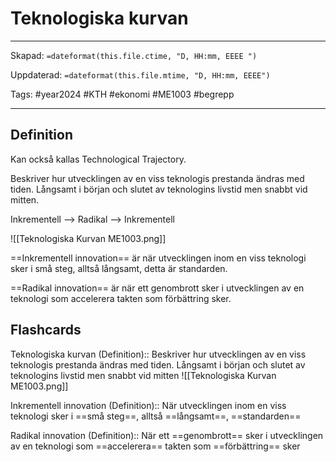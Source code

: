 # Teknologiska kurvan

---
Skapad: `=dateformat(this.file.ctime, "D, HH:mm, EEEE ")`

Uppdaterad: `=dateformat(this.file.mtime, "D, HH:mm, EEEE")`

Tags: #year2024 #KTH #ekonomi #ME1003 #begrepp

---

## Definition

Kan också kallas Technological Trajectory.

Beskriver hur utvecklingen av en viss teknologis prestanda ändras med tiden. Långsamt i början och slutet av teknologins livstid men snabbt vid mitten.

Inkrementell --> Radikal --> Inkrementell

![[Teknologiska Kurvan ME1003.png]]

==Inkrementell innovation== är när utvecklingen inom en viss teknologi sker i små steg, alltså långsamt, detta är standarden.

==Radikal innovation== är när ett genombrott sker i utvecklingen av en teknologi som accelerera takten som förbättring sker.

## Flashcards

Teknologiska kurvan (Definition):: Beskriver hur utvecklingen av en viss teknologis prestanda ändras med tiden. Långsamt i början och slutet av teknologins livstid men snabbt vid mitten ![[Teknologiska Kurvan ME1003.png]]
<!--SR:!2024-02-23,17,290-->

Inkrementell innovation (Definition):: När utvecklingen inom en viss teknologi sker i ==små steg==, alltså ==långsamt==, ==standarden==
<!--SR:!2024-02-23,14,296-->

Radikal innovation (Definition):: När ett ==genombrott== sker i utvecklingen av en teknologi som ==accelerera== takten som ==förbättring== sker
<!--SR:!2024-02-12,4,280-->
